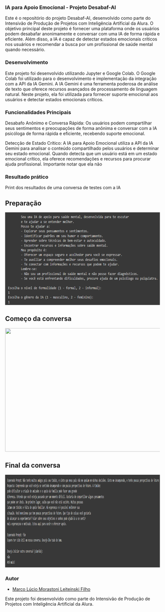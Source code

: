 ### IA para Apoio Emocional - Projeto Desabaf-AI 
Este é o repositório do projeto Desabaf-AI, desenvolvido como parte do Intensivão de Produção de Projetos com Inteligência Artificial da Alura. O objetivo principal deste projeto é fornecer uma plataforma onde os usuários podem desabafar anonimamente e conversar com uma IA de forma rápida e eficiente. Além disso, a IA é capaz de detectar estados emocionais críticos nos usuários e recomendar a busca por um profissional de saúde mental quando necessário.

###  Desenvolvimento
Este projeto foi desenvolvido utilizando Jupyter e Google Colab. O Google Colab foi utilizado para o desenvolvimento e implementação da integração com a API da IA Gemini. A IA Gemini é uma ferramenta poderosa de análise de texto que oferece recursos avançados de processamento de linguagem natural. Neste projeto, ela foi utilizada para fornecer suporte emocional aos usuários e detectar estados emocionais críticos.

### Funcionalidades Principais
Desabafo Anônimo e Conversa Rápida: Os usuários podem compartilhar seus sentimentos e preocupações de forma anônima e conversar com a IA psicóloga de forma rápida e eficiente, recebendo suporte emocional.

Detecção de Estado Crítico: A IA para Apoio Emocional utiliza a API da IA Gemini para analisar o conteúdo compartilhado pelos usuários e determinar seu estado emocional. Quando detecta que um usuário está em um estado emocional crítico, ela oferece recomendações e recursos para procurar ajuda profissional. Importante notar que ela não 

### Resultado prático

Print dos resultados de uma conversa de testes com a IA

<div>
    <h2>Preparação</h2>
    <img src="Preparação_da_I.A.png" width="600" height="300">
    
</div>
<div>
    <h2>Começo da conversa</h2>
    <img src="Começo_da_Conversa_Teste.png" width="800" height="400">
</div>
<div>
     <h2>Final da conversa</h2>
    <img src="Final_da_Conversa_Teste.png" width="800" height="300">
</div>


### Autor

- [Marco Lúcio Morastoni Leiteinski Filho](https://github.com/marcomorastoni)

Este projeto foi desenvolvido como parte do Intensivão de Produção de Projetos com Inteligência Artificial da Alura.

